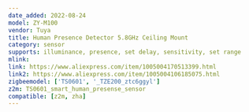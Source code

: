 ```yaml
---
date_added: 2022-08-24
model: ZY-M100
vendor: Tuya
title: Human Presence Detector 5.8GHz Ceiling Mount
category: sensor
supports: illuminance, presence, set delay, sensitivity, set range
mlink: 
link: https://www.aliexpress.com/item/1005004170513399.html
link2: https://www.aliexpress.com/item/1005004106185075.html
zigbeemodel: ['TS0601', '_TZE200_ztc6ggyl']
z2m: TS0601_smart_human_presense_sensor
compatible: [z2m, zha]
---
```

